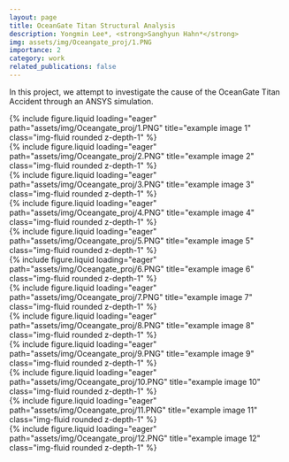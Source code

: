 ```yaml
---
layout: page
title: OceanGate Titan Structural Analysis
description: Yongmin Lee*, <strong>Sanghyun Hahn*</strong>
img: assets/img/Oceangate_proj/1.PNG
importance: 2
category: work
related_publications: false
---
```


In this project, we attempt to investigate the cause of the OceanGate Titan Accident through an ANSYS simulation.

<div class="row">
    <div class="col-sm mt-3 mt-md-0">
        {% include figure.liquid loading="eager" path="assets/img/Oceangate_proj/1.PNG" title="example image 1" class="img-fluid rounded z-depth-1" %}
    </div>
</div>

<div class="row">
    <div class="col-sm mt-3 mt-md-0">
        {% include figure.liquid loading="eager" path="assets/img/Oceangate_proj/2.PNG" title="example image 2" class="img-fluid rounded z-depth-1" %}
    </div>
</div>

<div class="row">
    <div class="col-sm mt-3 mt-md-0">
        {% include figure.liquid loading="eager" path="assets/img/Oceangate_proj/3.PNG" title="example image 3" class="img-fluid rounded z-depth-1" %}
    </div>
</div>

<div class="row">
    <div class="col-sm mt-3 mt-md-0">
        {% include figure.liquid loading="eager" path="assets/img/Oceangate_proj/4.PNG" title="example image 4" class="img-fluid rounded z-depth-1" %}
    </div>
</div>

<div class="row">
    <div class="col-sm mt-3 mt-md-0">
        {% include figure.liquid loading="eager" path="assets/img/Oceangate_proj/5.PNG" title="example image 5" class="img-fluid rounded z-depth-1" %}
    </div>
</div>

<div class="row">
    <div class="col-sm mt-3 mt-md-0">
        {% include figure.liquid loading="eager" path="assets/img/Oceangate_proj/6.PNG" title="example image 6" class="img-fluid rounded z-depth-1" %}
    </div>
</div>

<div class="row">
    <div class="col-sm mt-3 mt-md-0">
        {% include figure.liquid loading="eager" path="assets/img/Oceangate_proj/7.PNG" title="example image 7" class="img-fluid rounded z-depth-1" %}
    </div>
</div>

<div class="row">
    <div class="col-sm mt-3 mt-md-0">
        {% include figure.liquid loading="eager" path="assets/img/Oceangate_proj/8.PNG" title="example image 8" class="img-fluid rounded z-depth-1" %}
    </div>
</div>

<div class="row">
    <div class="col-sm mt-3 mt-md-0">
        {% include figure.liquid loading="eager" path="assets/img/Oceangate_proj/9.PNG" title="example image 9" class="img-fluid rounded z-depth-1" %}
    </div>
</div>

<div class="row">
    <div class="col-sm mt-3 mt-md-0">
        {% include figure.liquid loading="eager" path="assets/img/Oceangate_proj/10.PNG" title="example image 10" class="img-fluid rounded z-depth-1" %}
    </div>
</div>

<div class="row">
    <div class="col-sm mt-3 mt-md-0">
        {% include figure.liquid loading="eager" path="assets/img/Oceangate_proj/11.PNG" title="example image 11" class="img-fluid rounded z-depth-1" %}
    </div>
</div>

<div class="row">
    <div class="col-sm mt-3 mt-md-0">
        {% include figure.liquid loading="eager" path="assets/img/Oceangate_proj/12.PNG" title="example image 12" class="img-fluid rounded z-depth-1" %}
    </div>
</div>
